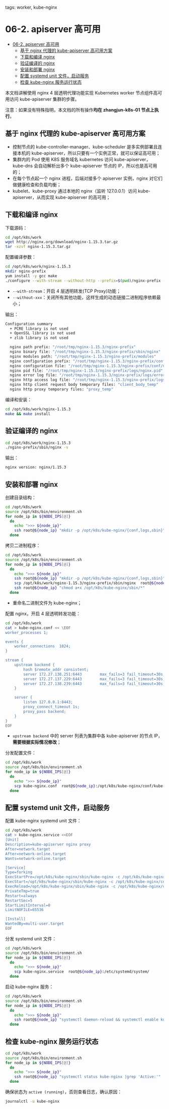 tags: worker, kube-nginx

# 06-2. apiserver 高可用

<!-- TOC -->

- [06-2. apiserver 高可用](#06-2-apiserver-高可用)
    - [基于 nginx 代理的 kube-apiserver 高可用方案](#基于-nginx-代理的-kube-apiserver-高可用方案)
    - [下载和编译 nginx](#下载和编译-nginx)
    - [验证编译的 nginx](#验证编译的-nginx)
    - [安装和部署 nginx](#安装和部署-nginx)
    - [配置 systemd unit 文件，启动服务](#配置-systemd-unit-文件启动服务)
    - [检查 kube-nginx 服务运行状态](#检查-kube-nginx-服务运行状态)

<!-- /TOC -->

本文档讲解使用 nginx 4 层透明代理功能实现 Kubernetes worker 节点组件高可用访问 kube-apiserver 集群的步骤。

注意：如果没有特殊指明，本文档的所有操作**均在 zhangjun-k8s-01 节点上执行**。

## 基于 nginx 代理的 kube-apiserver 高可用方案

+ 控制节点的 kube-controller-manager、kube-scheduler 是多实例部署且连接本机的 kube-apiserver，所以只要有一个实例正常，就可以保证高可用；
+ 集群内的 Pod 使用 K8S 服务域名 kubernetes 访问 kube-apiserver， kube-dns 会自动解析出多个 kube-apiserver 节点的 IP，所以也是高可用的；
+ 在每个节点起一个 nginx 进程，后端对接多个 apiserver 实例，nginx 对它们做健康检查和负载均衡；
+ kubelet、kube-proxy 通过本地的 nginx（监听 127.0.0.1）访问 kube-apiserver，从而实现 kube-apiserver 的高可用；

## 下载和编译 nginx

下载源码：

``` bash
cd /opt/k8s/work
wget http://nginx.org/download/nginx-1.15.3.tar.gz
tar -xzvf nginx-1.15.3.tar.gz
```

配置编译参数：

``` bash
cd /opt/k8s/work/nginx-1.15.3
mkdir nginx-prefix
yum install -y gcc make
./configure --with-stream --without-http --prefix=$(pwd)/nginx-prefix --without-http_uwsgi_module --without-http_scgi_module --without-http_fastcgi_module
```
+ `--with-stream`：开启 4 层透明转发(TCP Proxy)功能；
+ `--without-xxx`：关闭所有其他功能，这样生成的动态链接二进制程序依赖最小；

输出：

``` bash
Configuration summary
  + PCRE library is not used
  + OpenSSL library is not used
  + zlib library is not used

  nginx path prefix: "/root/tmp/nginx-1.15.3/nginx-prefix"
  nginx binary file: "/root/tmp/nginx-1.15.3/nginx-prefix/sbin/nginx"
  nginx modules path: "/root/tmp/nginx-1.15.3/nginx-prefix/modules"
  nginx configuration prefix: "/root/tmp/nginx-1.15.3/nginx-prefix/conf"
  nginx configuration file: "/root/tmp/nginx-1.15.3/nginx-prefix/conf/nginx.conf"
  nginx pid file: "/root/tmp/nginx-1.15.3/nginx-prefix/logs/nginx.pid"
  nginx error log file: "/root/tmp/nginx-1.15.3/nginx-prefix/logs/error.log"
  nginx http access log file: "/root/tmp/nginx-1.15.3/nginx-prefix/logs/access.log"
  nginx http client request body temporary files: "client_body_temp"
  nginx http proxy temporary files: "proxy_temp"
```

编译和安装：

``` bash
cd /opt/k8s/work/nginx-1.15.3
make && make install
```

## 验证编译的 nginx 

``` bash
cd /opt/k8s/work/nginx-1.15.3
./nginx-prefix/sbin/nginx -v
```

输出：

``` bash
nginx version: nginx/1.15.3
```

## 安装和部署 nginx

创建目录结构：

``` bash
cd /opt/k8s/work
source /opt/k8s/bin/environment.sh
for node_ip in ${NODE_IPS[@]}
  do
    echo ">>> ${node_ip}"
    ssh root@${node_ip} "mkdir -p /opt/k8s/kube-nginx/{conf,logs,sbin}"
  done
```

拷贝二进制程序：

``` bash
cd /opt/k8s/work
source /opt/k8s/bin/environment.sh
for node_ip in ${NODE_IPS[@]}
  do
    echo ">>> ${node_ip}"
    ssh root@${node_ip} "mkdir -p /opt/k8s/kube-nginx/{conf,logs,sbin}"
    scp /opt/k8s/work/nginx-1.15.3/nginx-prefix/sbin/nginx  root@${node_ip}:/opt/k8s/kube-nginx/sbin/kube-nginx
    ssh root@${node_ip} "chmod a+x /opt/k8s/kube-nginx/sbin/*"
  done
```
+ 重命名二进制文件为 kube-nginx；

配置 nginx，开启 4 层透明转发功能：

``` bash
cd /opt/k8s/work
cat > kube-nginx.conf << \EOF
worker_processes 1;

events {
    worker_connections  1024;
}

stream {
    upstream backend {
        hash $remote_addr consistent;
        server 172.27.138.251:6443        max_fails=3 fail_timeout=30s;
        server 172.27.137.229:6443        max_fails=3 fail_timeout=30s;
        server 172.27.138.239:6443        max_fails=3 fail_timeout=30s;
    }

    server {
        listen 127.0.0.1:8443;
        proxy_connect_timeout 1s;
        proxy_pass backend;
    }
}
EOF
```
+ `upstream backend` 中的 server 列表为集群中各 kube-apiserver 的节点 IP，**需要根据实际情况修改**；

分发配置文件：

``` bash
cd /opt/k8s/work
source /opt/k8s/bin/environment.sh
for node_ip in ${NODE_IPS[@]}
  do
    echo ">>> ${node_ip}"
    scp kube-nginx.conf  root@${node_ip}:/opt/k8s/kube-nginx/conf/kube-nginx.conf
  done
```

## 配置 systemd unit 文件，启动服务

配置 kube-nginx systemd unit 文件：

``` bash
cd /opt/k8s/work
cat > kube-nginx.service <<EOF
[Unit]
Description=kube-apiserver nginx proxy
After=network.target
After=network-online.target
Wants=network-online.target

[Service]
Type=forking
ExecStartPre=/opt/k8s/kube-nginx/sbin/kube-nginx -c /opt/k8s/kube-nginx/conf/kube-nginx.conf -p /opt/k8s/kube-nginx -t
ExecStart=/opt/k8s/kube-nginx/sbin/kube-nginx -c /opt/k8s/kube-nginx/conf/kube-nginx.conf -p /opt/k8s/kube-nginx
ExecReload=/opt/k8s/kube-nginx/sbin/kube-nginx -c /opt/k8s/kube-nginx/conf/kube-nginx.conf -p /opt/k8s/kube-nginx -s reload
PrivateTmp=true
Restart=always
RestartSec=5
StartLimitInterval=0
LimitNOFILE=65536

[Install]
WantedBy=multi-user.target
EOF
```

分发 systemd unit 文件：

``` bash
cd /opt/k8s/work
source /opt/k8s/bin/environment.sh
for node_ip in ${NODE_IPS[@]}
  do
    echo ">>> ${node_ip}"
    scp kube-nginx.service  root@${node_ip}:/etc/systemd/system/
  done
```

启动 kube-nginx 服务：

``` bash
cd /opt/k8s/work
source /opt/k8s/bin/environment.sh
for node_ip in ${NODE_IPS[@]}
  do
    echo ">>> ${node_ip}"
    ssh root@${node_ip} "systemctl daemon-reload && systemctl enable kube-nginx && systemctl restart kube-nginx"
  done
```

## 检查 kube-nginx 服务运行状态

``` bash
cd /opt/k8s/work
source /opt/k8s/bin/environment.sh
for node_ip in ${NODE_IPS[@]}
  do
    echo ">>> ${node_ip}"
    ssh root@${node_ip} "systemctl status kube-nginx |grep 'Active:'"
  done
```

确保状态为 `active (running)`，否则查看日志，确认原因：

``` bash
journalctl -u kube-nginx
```